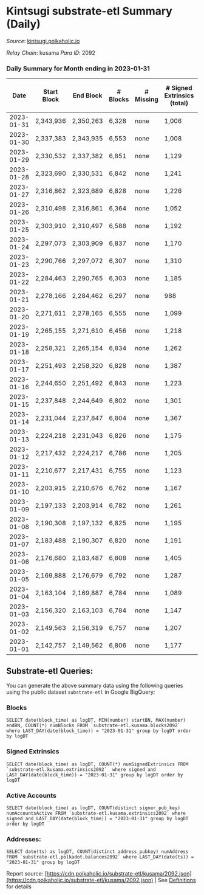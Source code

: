 # Kintsugi substrate-etl Summary (Daily)

_Source_: [kintsugi.polkaholic.io](https://kintsugi.polkaholic.io)

*Relay Chain*: kusama
*Para ID*: 2092



### Daily Summary for Month ending in 2023-01-31


| Date | Start Block | End Block | # Blocks | # Missing | # Signed Extrinsics (total) | # Active Accounts | # Addresses with Balances | # Events | # Transfers | # XCM Transfers In | # XCM Transfers Out |
| ---- | ----------- | --------- | -------- | --------- | --------------------------- | ----------------- | ------------------------- | -------- | ----------- | ------------------ | ------------------- |
| 2023-01-31 | 2,343,936 | 2,350,263 | 6,328 | none  | 1,006 | 81 | 16,042 | 55,620 | 6,419 ($17,242.33) | 18 ($855.45) | 7 ($274.41) |
| 2023-01-30 | 2,337,383 | 2,343,935 | 6,553 | none  | 1,008 | 80 | 16,039 | 57,429 | 6,635 ($42,065.85) | 15 ($1,587.00) | 18 ($30,028.95) |
| 2023-01-29 | 2,330,532 | 2,337,382 | 6,851 | none  | 1,129 | 69 | 16,037 | 60,346 | 6,923 ($23,267.22) | 22 ($5,633.11) | 19 ($13,752.40) |
| 2023-01-28 | 2,323,690 | 2,330,531 | 6,842 | none  | 1,241 | 51 | 16,033 | 60,579 | 6,899 ($5,113.63) | 13 ($334.94) | 5 ($98.83) |
| 2023-01-27 | 2,316,862 | 2,323,689 | 6,828 | none  | 1,226 | 71 | 16,030 | 60,544 | 6,913 ($12,651.90) | 18 ($617.45) | 17 ($3,599.88) |
| 2023-01-26 | 2,310,498 | 2,316,861 | 6,364 | none  | 1,052 | 67 | 16,026 | 55,994 | 6,424 ($10,634.80) | 10 ($133.09) | 6 ($228.38) |
| 2023-01-25 | 2,303,910 | 2,310,497 | 6,588 | none  | 1,192 | 66 | 16,023 | 58,381 | 6,647 ($9,585.40) | 19 ($1,120.02) | 14 ($547.53) |
| 2023-01-24 | 2,297,073 | 2,303,909 | 6,837 | none  | 1,170 | 94 | 16,023 | 60,773 | 7,034 ($62,745.24) | 49 ($3,809.06) | 38 ($3,084.06) |
| 2023-01-23 | 2,290,766 | 2,297,072 | 6,307 | none  | 1,310 | 81 | 16,016 | 56,988 | 6,446 ($22,246.77) | 35 ($4,370.35) | 20 ($3,545.32) |
| 2023-01-22 | 2,284,463 | 2,290,765 | 6,303 | none  | 1,185 | 63 | 16,011 | 56,204 | 6,372 ($9,320.97) | 9 ($226.04) | 5 ($10,683.08) |
| 2023-01-21 | 2,278,166 | 2,284,462 | 6,297 | none  | 988 | 70 | 16,009 | 55,326 | 6,381 ($9,904.08) | 19 ($2,976.21) | 14 ($2,813.66) |
| 2023-01-20 | 2,271,611 | 2,278,165 | 6,555 | none  | 1,099 | 59 | 16,004 | 57,797 | 6,620 ($8,401.22) | 21 ($4,943.31) | 20 ($2,148.79) |
| 2023-01-19 | 2,265,155 | 2,271,610 | 6,456 | none  | 1,218 | 70 | 16,002 | 57,801 | 6,548 ($9,489.78) | 30 ($3,263.36) | 26 ($3,730.25) |
| 2023-01-18 | 2,258,321 | 2,265,154 | 6,834 | none  | 1,262 | 82 | 16,000 | 61,109 | 6,960 ($19,268.87) | 63 ($5,121.31) | 62 ($15,283.96) |
| 2023-01-17 | 2,251,493 | 2,258,320 | 6,828 | none  | 1,387 | 77 | 15,991 | 61,807 | 6,968 ($19,243.36) | 57 ($17,110.98) | 56 ($13,273.83) |
| 2023-01-16 | 2,244,650 | 2,251,492 | 6,843 | none  | 1,223 | 83 | 15,986 | 60,667 | 6,959 ($29,467.28) | 24 ($20,526.25) | 32 ($8,692.76) |
| 2023-01-15 | 2,237,848 | 2,244,649 | 6,802 | none  | 1,301 | 82 | 15,979 | 60,792 | 6,929 ($14,527.93) | 30 ($2,693.12) | 52 ($10,321.54) |
| 2023-01-14 | 2,231,044 | 2,237,847 | 6,804 | none  | 1,367 | 71 | 15,977 | 61,007 | 6,925 ($15,125.47) | 15 ($1,040.78) | 30 ($936.09) |
| 2023-01-13 | 2,224,218 | 2,231,043 | 6,826 | none  | 1,175 | 53 | 15,969 | 60,410 | 6,920 ($6,266.40) | 34 ($19,849.11) | 51 ($36,061.35) |
| 2023-01-12 | 2,217,432 | 2,224,217 | 6,786 | none  | 1,205 | 71 | 15,966 | 60,086 | 6,874 ($43,124.05) | 25 ($1,120.47) | 19 ($5,407.65) |
| 2023-01-11 | 2,210,677 | 2,217,431 | 6,755 | none  | 1,123 | 74 | 15,960 | 59,506 | 6,848 ($17,162.96) | 22 ($2,216.28) | 25 ($2,193.22) |
| 2023-01-10 | 2,203,915 | 2,210,676 | 6,762 | none  | 1,167 | 66 | 15,953 | 59,720 | 6,833 ($17,093.19) | 24 ($1,195.71) | 27 ($3,925.53) |
| 2023-01-09 | 2,197,133 | 2,203,914 | 6,782 | none  | 1,261 | 68 | 15,950 | 60,211 | 6,869 ($224,657.58) | 22 ($1,096.95) | 28 ($1,035.72) |
| 2023-01-08 | 2,190,308 | 2,197,132 | 6,825 | none  | 1,195 | 59 | 15,949 | 60,253 | 6,885 ($2,921.29) | 15 ($402.93) | 11 ($295.20) |
| 2023-01-07 | 2,183,488 | 2,190,307 | 6,820 | none  | 1,191 | 73 | 15,944 | 60,186 | 6,886 ($6,454.20) | 7 ($357.57) | 9 ($547.35) |
| 2023-01-06 | 2,176,680 | 2,183,487 | 6,808 | none  | 1,405 | 54 | 15,942 | 61,031 | 6,872 ($7,512.30) | 6 ($171.70) | 7 ($1,210.77) |
| 2023-01-05 | 2,169,888 | 2,176,679 | 6,792 | none  | 1,287 | 65 | 15,939 | 60,459 | 6,862 ($11,773.00) | 10 ($1,797.19) | 12 ($455.44) |
| 2023-01-04 | 2,163,104 | 2,169,887 | 6,784 | none  | 1,089 | 66 | 15,936 | 59,526 | 6,861 ($14,391.96) | 12 ($181.03) | 21 ($4,937.19) |
| 2023-01-03 | 2,156,320 | 2,163,103 | 6,784 | none  | 1,147 | 47 | 15,931 | 59,723 | 6,830 ($2,973.81) | 11 ($4,125.78) | 9 ($459.83) |
| 2023-01-02 | 2,149,563 | 2,156,319 | 6,757 | none  | 1,207 | 65 | 15,931 | 59,858 | 6,818 ($4,705.65) | 5 ($3,542.53) | 8 ($172.83) |
| 2023-01-01 | 2,142,757 | 2,149,562 | 6,806 | none  | 1,177 | 40 | 15,930 | 60,288 | 6,901 ($4,735.81) | 36 ($1,265.31) | 49 ($1,105.10) |

## Substrate-etl Queries:
You can generate the above summary data using the following queries using the public dataset `substrate-etl` in Google BigQuery:


### Blocks
```
SELECT date(block_time) as logDT, MIN(number) startBN, MAX(number) endBN, COUNT(*) numBlocks FROM `substrate-etl.kusama.blocks2092`  where LAST_DAY(date(block_time)) = "2023-01-31" group by logDT order by logDT
```


### Signed Extrinsics
```
SELECT date(block_time) as logDT, COUNT(*) numSignedExtrinsics FROM `substrate-etl.kusama.extrinsics2092`  where signed and LAST_DAY(date(block_time)) = "2023-01-31" group by logDT order by logDT
```


### Active Accounts
```
SELECT date(block_time) as logDT, COUNT(distinct signer_pub_key) numAccountsActive FROM `substrate-etl.kusama.extrinsics2092` where signed and LAST_DAY(date(block_time)) = "2023-01-31" group by logDT order by logDT
```


### Addresses:
```
SELECT date(ts) as logDT, COUNT(distinct address_pubkey) numAddress FROM `substrate-etl.polkadot.balances2092` where LAST_DAY(date(ts)) = "2023-01-31" group by logDT
```



Report source: [https://cdn.polkaholic.io/substrate-etl/kusama/2092.json](https://cdn.polkaholic.io/substrate-etl/kusama/2092.json) | See [Definitions](/DEFINITIONS.md) for details
